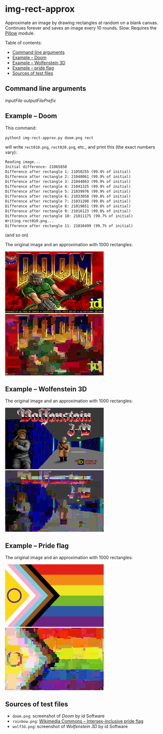 # img-rect-approx
Approximate an image by drawing rectangles at random on a blank canvas. Continues forever and saves an image every 10 rounds. Slow. Requires the [Pillow](https://python-pillow.org) module.

Table of contents:
* [Command line arguments](#command-line-arguments)
* [Example &ndash; Doom](#example--doom)
* [Example &ndash; Wolfenstein 3D](#example--wolfenstein-3d)
* [Example &ndash; pride flag](#example--pride-flag)
* [Sources of test files](#sources-of-test-files)

## Command line arguments
*inputFile outputFilePrefix*

## Example &ndash; Doom
This command:

`python3 img-rect-approx.py doom.png rect`

will write `rect010.png`, `rect020.png`, etc., and print this (the exact numbers vary):

```
Reading image...
Initial difference: 21065858
Difference after rectangle 1: 21050255 (99.9% of initial)
Difference after rectangle 2: 21048061 (99.9% of initial)
Difference after rectangle 3: 21044863 (99.9% of initial)
Difference after rectangle 4: 21041325 (99.9% of initial)
Difference after rectangle 5: 21039976 (99.9% of initial)
Difference after rectangle 6: 21033058 (99.8% of initial)
Difference after rectangle 7: 21031208 (99.8% of initial)
Difference after rectangle 8: 21019851 (99.8% of initial)
Difference after rectangle 9: 21016123 (99.8% of initial)
Difference after rectangle 10: 21011175 (99.7% of initial)
Writing rect010.png...
Difference after rectangle 11: 21010499 (99.7% of initial)
```

(and so on)

The original image and an approximation with 1000 rectangles:

![Doom title screen](doom.png)
![approximation of Doom title screen; looks a like a very poor-quality JPEG or video file](doom-1000rect.png)

## Example &ndash; Wolfenstein 3D
The original image and an approximation with 1000 rectangles:

![Wolfenstein 3D title screen](wolf3d.png)
![approximation of Wolfenstein 3D title screen; looks a like a very poor-quality JPEG or video file](wolf3d-1000rect.png)

## Example &ndash; Pride flag
The original image and an approximation with 1000 rectangles:

![intersex-inclusive progressive pride flag](pride.png)
![an approximation of the pride flag; looks a like a very poor-quality JPEG or video file](pride-1000rect.png)

## Sources of test files
* `doom.png`: screenshot of *Doom* by id Software
* `rainbow.png`: [Wikimedia Commons &ndash; Intersex-inclusive pride flag](https://commons.wikimedia.org/wiki/File:Intersex-inclusive_pride_flag.svg)
* `wolf3d.png`: screenshot of *Wolfenstein 3D* by id Software
